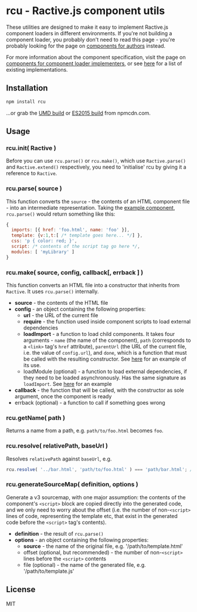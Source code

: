# rcu - Ractive.js component utils

These utilities are designed to make it easy to implement Ractive.js component loaders in different environments. If you're not building a component loader, you probably don't need to read this page - you're probably looking for the page on [components for authors](https://github.com/ractivejs/component-spec/blob/master/authors.md) instead.

For more information about the component specification, visit the page on [components for component loader implementers](https://github.com/ractivejs/component-spec/blob/master/implementers.md), or see [here](https://github.com/ractivejs/component-spec#available-loaders) for a list of existing implementations.


## Installation

```bash
npm install rcu
```

...or grab the [UMD build](https://npmcdn.com/rcu) or [ES2015 build](https://npmcdn.com/rcu/dist/rcu.es6.js) from npmcdn.com.


## Usage

### rcu.init( Ractive )

Before you can use `rcu.parse()` or `rcu.make()`, which use `Ractive.parse()` and `Ractive.extend()` respectively, you need to 'initialise' rcu by giving it a reference to `Ractive`.


### rcu.parse( source )

This function converts the `source` - the contents of an HTML component file - into an intermediate representation. Taking the [example component](https://github.com/ractivejs/component-spec/blob/master/authors.md#example-component), `rcu.parse()` would return something like this:


```js
{
  imports: [{ href: 'foo.html', name: 'foo' }],
  template: {v:1,t:[ /* template goes here... */] },
  css: 'p { color: red; }',
  script: /* contents of the script tag go here */,
  modules: [ 'myLibrary' ]
}
```


### rcu.make( source, config, callback[, errback ] )

This function converts an HTML file into a constructor that inherits from `Ractive`. It uses `rcu.parse()` internally.

* **source** - the contents of the HTML file
* **config** - an object containing the following properties:
	* **url** - the URL of the current file
	* **require** - the function used inside component scripts to load external dependencies
	* **loadImport** - a function to load child components. It takes four arguments - `name` (the name of the component), `path` (corresponds to a `<link>` tag's `href` attribute), `parentUrl` (the URL of the current file, i.e. the value of `config.url`), and `done`, which is a function that must be called with the resulting constructor. See [here](https://github.com/ractivejs/ractive-load/blob/master/src/load/single.js#L35-L40) for an example of its use.
	* loadModule (optional) - a function to load external dependencies, if they need to be loaded asynchronously. Has the same signature as `loadImport`. See [here](https://github.com/ractivejs/rvc/blob/master/src/load.js#L18-L20) for an example
* **callback** - the function that will be called, with the constructor as sole argument, once the component is ready
* errback (optional) - a function to call if something goes wrong


### rcu.getName( path )

Returns a name from a path, e.g. `path/to/foo.html` becomes `foo`.


### rcu.resolve( relativePath, baseUrl )

Resolves `relativePath` against `baseUrl`, e.g.

```js
rcu.resolve( '../bar.html', 'path/to/foo.html' ) === 'path/bar.html'; // true
```


### rcu.generateSourceMap( definition, options )

Generate a v3 sourcemap, with one major assumption: the contents of the component's `<script>` block are copied directly into the generated code, and we only need to worry about the offset (i.e. the number of non-`<script>` lines of code, representing the template etc, that exist in the generated code before the `<script>` tag's contents).

* **definition** - the result of `rcu.parse()`
* **options** - an object containing the following properties:
	* **source** - the name of the original file, e.g. '/path/to/template.html'
	* offset (optional, but recommended) - the number of non-`<script>` lines before the `<script>` contents
	* file (optional) - the name of the generated file, e.g. '/path/to/template.js'


## License

MIT
